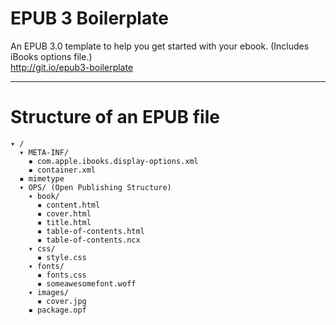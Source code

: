 EPUB 3 Boilerplate
==================
An EPUB 3.0 template to help you get started with your ebook. (Includes iBooks options file.)  
http://git.io/epub3-boilerplate

---

# Structure of an EPUB file

    ▾ /
      ▾ META-INF/
        ▪ com.apple.ibooks.display-options.xml
        ▪ container.xml
      ▪ mimetype
      ▾ OPS/ (Open Publishing Structure)
        ▾ book/
          ▪ content.html
          ▪ cover.html
          ▪ title.html
          ▪ table-of-contents.html
          ▪ table-of-contents.ncx
        ▾ css/
          ▪ style.css
        ▾ fonts/
          ▪ fonts.css
          ▪ someawesomefont.woff
        ▾ images/
          ▪ cover.jpg
        ▪ package.opf
